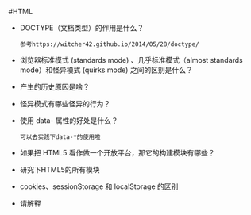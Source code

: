 #HTML
+ DOCTYPE（文档类型）的作用是什么？

      参考https://witcher42.github.io/2014/05/28/doctype/

+ 浏览器标准模式 (standards mode) 、几乎标准模式（almost standards mode）和怪异模式 (quirks mode) 之间的区别是什么？

+ 产生的历史原因是啥？

+ 怪异模式有哪些怪异的行为？

+ 使用 data- 属性的好处是什么？
  
      可以去实践下data-*的使用啦

+ 如果把 HTML5 看作做一个开放平台，那它的构建模块有哪些？

+ 研究下HTML5的所有模块

+ cookies、sessionStorage 和 localStorage 的区别

+ 请解释 <script>、<script async> 和 <script defer> 的区别。

+ 为什么通常推荐将 CSS <link> 放置在 <head></head> 之间，而将 JS <script> 放置在 </body> 之前？你知道有哪些例外吗？

+ 什么是渐进式渲染 (progressive rendering)？

+ HTML 和 XHTML 有什么区别？

+ HMTL5新标签

# CSS
+ CSS 中类 (class) 和 ID 的区别

+ 请问 "resetting" 和 "normalizing" CSS 之间的区别？你会如何选择，为什么？

        https://github.com/necolas/normalize.css

        https://github.com/shannonmoeller/reset-css/blob/master/reset.css

+ 请解释浮动 (Floats) 及其工作原理

        这个非常重要，前面读的书上有这个，一定要完全搞懂。

        清除浮动

+ 重要

  + 描述z-index和叠加上下文是如何形成的？

        重要，书上有，先理解。然后我推荐两个文章

        https://www.w3cplus.com/css/what-no-one-told-you-about-z-index.html

        http://www.zhangxinxu.com/wordpress/2016/01/understand-css-stacking-context-order-z-index/

  + 请描述 BFC(Block Formatting Context) 及其如何工作？

  + 理解BFC的特性及如何触发BFC

  + CSS sprites

        优点，缺点

        图片替换文字方案

  + 你会如何解决特定浏览器的样式问题？

  + 如何为有功能限制的浏览器提供网页？

  + 渐进增强，优雅降级等等等等

  + 有哪些的隐藏内容的方法？


栅格系统 (grid system)

你用过媒体查询，或针对移动端的布局CSS 吗？

如何优化网页的打印样式？

在书写高效 CSS 时会有哪些问题需要考虑？

使用 CSS 预处理器的优缺点有哪些？

如果设计中使用了非标准的字体，你该如何去实现？

请解释浏览器是如何判断元素是否匹配某个 CSS 选择器？

请描述伪元素 (pseudo-elements) 及其用途

伪元素，伪类等等都去研究下

请解释你对盒模型的理解，以及如何在 CSS 中告诉浏览器使用不同的盒模型来渲染你的布局

请罗列出你所知道的 display 属性的全部值

请解释 inline 和 inline-block 的区别

请解释 relative、fixed、absolute 和 static 元素的区别

请问你有尝试过 CSS Flexbox 或者 Grid 标准规格吗

flex很重要，每个属性都要知道。建议去读阮一峰的flex文章

为什么响应式设计 (responsive design) 和自适应设计 (adaptive design) 不同？

你有兼容 retina 屏幕的经历吗？如果有，在什么地方使用了何种技术？

移动端开发必须知道！

请问为何要使用 translate() 而非 absolute position，或反之的理由？为什么？

如果实现一个高性能的CSS动画效果？

IFC

css3动画

各种属性熟悉下

布局之：左边定宽，右边自适应

圣杯布局，双飞翼布局

实现垂直居中和水平居中

Javascript
事件代理

请解释 JavaScript 中 this 是如何工作的

javascript继承

这个不多说，十分十分重要。建议按照《高程三》的继承那里，仔细理解哦。

javascript模块化

理解模块化发展过程，理解 commonJS，AMD，CMD，ES6模块化

IIFE 立即执行函数

null undefined区别

+ 闭包 与 作用域

      作用域就是一套规则，用于确定在何处以及如何查找变量（标识符）的规则
      闭包能够让局部变量的值始终保持在内存中的原因

非常重要，书上有！

匿名函数

你是如何组织自己的代码？是使用模块模式，还是使用经典继承的方法？

宿主对象 (host objects) 和原生对象 (native objects)

请指出以下代码的区别：function Person(){}、var person = Person()、var person = new Person()？

apply call bind

深入到源码如何实现这三个功能的。

new

源码如何实现的？

document.write()

特性检测 特性推断 UA字符串嗅探

Ajax工作原理

着重理解XMLHttpRequest！！

跨域

图片ping, JSONP, CORS。

这是面试必问的点。注意一定要完全理解，完全！

变量声明提升

冒泡机制

attribute 和 property

document load 和 document DOMContentLoaded

非常重要哦

== 和 === 有什么不同

同源策略 (same-origin policy)

Cookie，iframe，AJAX同源

strict模式

为何通常会认为保留网站现有的全局作用域 (global scope) 不去改变它，是较好的选择

为何你会使用 load 之类的事件 (event)？此事件有缺点吗？你是否知道其他替代品，以及为何使用它们？

请解释什么是单页应用 (single page app), 以及如何使其对搜索引擎友好 (SEO-friendly)

相当重要

Promise

怎么用？源码如何实现的？

推荐文章：xieranmaya/blog#3

使用一种可以编译成 JavaScript 的语言来写 JavaScript 代码有哪些优缺点？

javascript调试工具

对象遍历 和 数组遍历

可变对象和不可变对象

什么是事件循环 (event loop)

非常重要，面试必问。

深入原理，宏任务，微任务等等

let var const

数组的方法

web worker

柯里化

创建对象的三种方法

深拷贝和浅拷贝

可以实现手写深拷贝

图片懒加载

咋实现的？

网页各种高度

这个好难记，我也没记住~

实现页面加载进度条

箭头函数ES5如何实现

箭头函数和普通函数的区别
React
虚拟DOM是啥？以及diff算法原理

react 事件绑定

生命周期

函数式编程，纯函数

React创建组件的方式

组件性能优化

shuouldComponentUpdate

pureComponent

不可变数据

key

等等优化方法，每一点的优点和缺点

如何设计一个好组件

哪里进行网络请求？为什么

调用setState之后发生了什么

refs

react16新特性

尤其理解time slice和suspense

在 React 当中 Element 和 Component 有何区别

容器组件和展示组件

props.children

路由实现原理

react的setState同步还是异步？

Redux，react-redux等原理

如何实现异步网络请求的？

组件间通信

高阶组件是什么和常见的高阶组件

React key是干嘛的？

webpack
loader

自己如何写一个loader

plugin

自己如何写一个plugin

webpack原理之普通打包

webpack原理之多文件打包

webpack原理之提取公共文件

webpack 如何做到 tree shaking

webpack配置文件基本概念

webpack构建流程

前端模块化的理解

打包很慢，怎么解决？

打包出来的文件很大，怎么解决？

安全问题
xss
csrf
等等....
HTTP
为什么传统上利用多个域名来提供网站资源会更有效

Long-Polling、Websockets 和 Server-Sent Event

常见的请求头和响应头

和缓存有关的HTTP首部字段

相当重要。如何应用的？

HTTP method

HTTP状态码

https 加密过程

http2新特性

性能
你会用什么工具来查找代码中的性能问题？

增强网站的页面滚动效能

重排，重绘，合成

相当相当重要

合成层

我在这里理解了一个多星期，静下心来去理解。

http://taobaofed.org/blog/2016/04/25/performance-composite/

前端优化方法

css3动画和js动画对比

其他问题
常见排序算法
babel原理
实现一个幻灯片功能
你最近遇到过什么技术挑战？你是如何解决的？
浏览器输入网址后做了什么？
项目
面试问的最多的，除了基础知道，就是项目了。

必须对自己做的项目，有十足的掌握。做项目的时候，有主人翁意识~

项目业务理解，性能优化等等~
